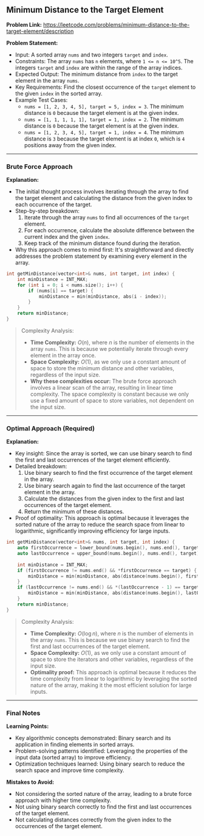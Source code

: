 ## Minimum Distance to the Target Element
**Problem Link:** https://leetcode.com/problems/minimum-distance-to-the-target-element/description

**Problem Statement:**
- Input: A sorted array `nums` and two integers `target` and `index`.
- Constraints: The array `nums` has `n` elements, where `1 <= n <= 10^5`. The integers `target` and `index` are within the range of the array indices.
- Expected Output: The minimum distance from `index` to the target element in the array `nums`.
- Key Requirements: Find the closest occurrence of the `target` element to the given `index` in the sorted array.
- Example Test Cases:
  - `nums = [1, 2, 3, 4, 5], target = 5, index = 3`. The minimum distance is `0` because the target element is at the given index.
  - `nums = [1, 1, 1, 1, 1], target = 1, index = 2`. The minimum distance is `0` because the target element is at the given index.
  - `nums = [1, 2, 3, 4, 5], target = 1, index = 4`. The minimum distance is `3` because the target element is at index `0`, which is `4` positions away from the given index.

---

### Brute Force Approach
**Explanation:**
- The initial thought process involves iterating through the array to find the target element and calculating the distance from the given index to each occurrence of the target.
- Step-by-step breakdown:
  1. Iterate through the array `nums` to find all occurrences of the `target` element.
  2. For each occurrence, calculate the absolute difference between the current index and the given `index`.
  3. Keep track of the minimum distance found during the iteration.
- Why this approach comes to mind first: It's straightforward and directly addresses the problem statement by examining every element in the array.

```cpp
int getMinDistance(vector<int>& nums, int target, int index) {
    int minDistance = INT_MAX;
    for (int i = 0; i < nums.size(); i++) {
        if (nums[i] == target) {
            minDistance = min(minDistance, abs(i - index));
        }
    }
    return minDistance;
}
```

> Complexity Analysis:
> - **Time Complexity:** $O(n)$, where $n$ is the number of elements in the array `nums`. This is because we potentially iterate through every element in the array once.
> - **Space Complexity:** $O(1)$, as we only use a constant amount of space to store the minimum distance and other variables, regardless of the input size.
> - **Why these complexities occur:** The brute force approach involves a linear scan of the array, resulting in linear time complexity. The space complexity is constant because we only use a fixed amount of space to store variables, not dependent on the input size.

---

### Optimal Approach (Required)
**Explanation:**
- Key insight: Since the array is sorted, we can use binary search to find the first and last occurrences of the target element efficiently.
- Detailed breakdown:
  1. Use binary search to find the first occurrence of the target element in the array.
  2. Use binary search again to find the last occurrence of the target element in the array.
  3. Calculate the distances from the given index to the first and last occurrences of the target element.
  4. Return the minimum of these distances.
- Proof of optimality: This approach is optimal because it leverages the sorted nature of the array to reduce the search space from linear to logarithmic, significantly improving efficiency for large inputs.

```cpp
int getMinDistance(vector<int>& nums, int target, int index) {
    auto firstOccurrence = lower_bound(nums.begin(), nums.end(), target);
    auto lastOccurrence = upper_bound(nums.begin(), nums.end(), target);
    
    int minDistance = INT_MAX;
    if (firstOccurrence != nums.end() && *firstOccurrence == target) {
        minDistance = min(minDistance, abs(distance(nums.begin(), firstOccurrence) - index));
    }
    if (lastOccurrence != nums.end() && *(lastOccurrence - 1) == target) {
        minDistance = min(minDistance, abs(distance(nums.begin(), lastOccurrence - 1) - index));
    }
    return minDistance;
}
```

> Complexity Analysis:
> - **Time Complexity:** $O(\log n)$, where $n$ is the number of elements in the array `nums`. This is because we use binary search to find the first and last occurrences of the target element.
> - **Space Complexity:** $O(1)$, as we only use a constant amount of space to store the iterators and other variables, regardless of the input size.
> - **Optimality proof:** This approach is optimal because it reduces the time complexity from linear to logarithmic by leveraging the sorted nature of the array, making it the most efficient solution for large inputs.

---

### Final Notes

**Learning Points:**
- Key algorithmic concepts demonstrated: Binary search and its application in finding elements in sorted arrays.
- Problem-solving patterns identified: Leveraging the properties of the input data (sorted array) to improve efficiency.
- Optimization techniques learned: Using binary search to reduce the search space and improve time complexity.

**Mistakes to Avoid:**
- Not considering the sorted nature of the array, leading to a brute force approach with higher time complexity.
- Not using binary search correctly to find the first and last occurrences of the target element.
- Not calculating distances correctly from the given index to the occurrences of the target element.